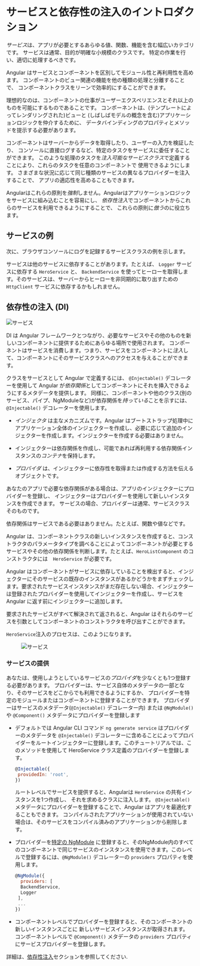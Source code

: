 # サービスと依存性の注入のイントロダクション

*サービス*は、アプリが必要とするあらゆる値、関数、機能を含む幅広いカテゴリです。
サービスは通常、目的が明確な小規模のクラスです。
特定の作業を行い、適切に処理するべきです。

Angular はサービスとコンポーネントを区別してモジュール性と再利用性を高めます。
コンポーネントのビュー関連の機能を他の種類の処理と分離することで、
コンポーネントクラスをリーンで効率的にすることができます。

理想的なのは、コンポーネントの仕事がユーザーエクスペリエンスとそれ以上のものを可能にするものであることです。
コンポーネントは、(テンプレートによってレンダリングされた)ビューと
(しばしばモデルの概念を含む)アプリケーションロジックを仲介するために、
データバインディングのプロパティとメソッドを提示する必要があります。

コンポーネントはサーバーからデータを取得したり、ユーザーの入力を検証したり、
コンソールに直接ログするなど、特定のタスクをサービスに委任することができます。
このような処理のタスクを*注入可能なサービスクラス*で定義することにより、これらのタスクを任意のコンポーネントで
使用できるようにします。
さまざまな状況に応じて同じ種類のサービスの異なるプロバイダーを注入することで、
アプリの適応性を高めることもできます。

Angularはこれらの原則を*強制*しません。Angularはアプリケーションロジックをサービスに組み込むことを容易にし、
*依存性注入*でコンポーネントからこれらのサービスを利用できるようにすることで、
これらの原則に*倣う*のに役立ちます。

## サービスの例

次に、ブラウザコンソールにログを記録するサービスクラスの例を示します。

<code-example path="architecture/src/app/logger.service.ts" linenums="false" title="src/app/logger.service.ts (class)" region="class"></code-example>

サービスは他のサービスに依存することがあります。たとえば、 `Logger` サービスに依存する `HeroService` と、 `BackendService` を使ってヒーローを取得します。そのサービスは、サーバーからヒーローを非同期的に取り出すための  `HttpClient` サービスに依存するかもしれません。

<code-example path="architecture/src/app/hero.service.ts" linenums="false" title="src/app/hero.service.ts (class)" region="class"></code-example>

## 依存性の注入 (DI)

<img src="generated/images/guide/architecture/dependency-injection.png" alt="サービス" class="left">

DI は Angular フレームワークとつながり、必要なサービスやその他のものを新しいコンポーネントに提供するためにあらゆる場所で使用されます。
コンポーネントはサービスを消費します。つまり、サービスをコンポーネントに*注入*して、コンポーネントにそのサービスクラスへのアクセスを与えることができます。

クラスをサービスとして Angular で定義するには、  `@Injectable()` デコレーターを使用して Angular が*依存関係*としてコンポーネントにそれを挿入できるようにするメタデータを提供します。
同様に、コンポーネントや他のクラス(別のサービス、パイプ、NgModuleなど)が依存関係を*持っている*ことを示すには、 `@Injectable()` デコレーターを使用します。

* *インジェクタ* は主なメカニズムです。Angular はブートストラップ処理中にアプリケーション全体のインジェクターを作成し、必要に応じて追加のインジェクターを作成します。インジェクターを作成する必要はありません。

* インジェクターは依存関係を作成し、可能であれば再利用する依存関係インスタンスの*コンテナ*を保持します。

* *プロバイダ* は、インジェクターに依存性を取得または作成する方法を伝えるオブジェクトです。

あなたのアプリで必要な依存関係がある場合は、アプリのインジェクターにプロバイダーを登録し、
インジェクターはプロバイダーを使用して新しいインスタンスを作成できます。
サービスの場合、プロバイダーは通常、サービスクラスそのものです。

<div class="alert is-helpful">

依存関係はサービスである必要はありません。たとえば、関数や値などです。

</div>

Angular は、コンポーネントクラスの新しいインスタンスを作成すると、コンストラクタのパラメータタイプを調べることによってコンポーネントが必要とするサービスやその他の依存関係を判断します。たとえば、`HeroListComponent` のコンストラクタには　`HeroService` が必要です。

<code-example path="architecture/src/app/hero-list.component.ts" linenums="false" title="src/app/hero-list.component.ts (constructor)" region="ctor"></code-example>

Angular はコンポーネントがサービスに依存していることを検出すると、インジェクターにそのサービスの既存のインスタンスがあるかどうかをまずチェックします。要求されたサービスインスタンスがまだ存在しない場合、インジェクターは登録されたプロバイダーを使用してインジェクターを作成し、サービスを Angular に返す前にインジェクターに追加します。

要求されたサービスがすべて解決されて返されると、Angular はそれらのサービスを引数としてコンポーネントのコンストラクタを呼び出すことができます。

`HeroService`注入のプロセスは、このようになります。

<figure>
  <img src="generated/images/guide/architecture/injector-injects.png" alt="サービス" class="left">
</figure>

### サービスの提供

あなたは、使用しようとしているサービスの*プロバイダ*を少なくとも1つ登録する必要があります。
プロバイダーは、サービス自体のメタデータの一部となり、そのサービスをどこからでも利用できるようにするか、
プロバイダーを特定のモジュールまたはコンポーネントに登録することができます。
プロバイダーはサービスのメタデータ(`@Injectable()` デコレーター内) または
`@NgModule()` や `@Component()` メタデータにプロバイダーを登録します

* デフォルトでは Angular CLI コマンド `ng generate service` はプロバイダーのメタデータを `@Injectable()` デコレーターに含めることによってプロバイダーをルートインジェクターに登録します。このチュートリアルでは、このメソッドを使用して HeroService クラス定義のプロバイダーを登録します。

   ``` js
   @Injectable({
    providedIn: 'root',
   })
   ``` 

   ルートレベルでサービスを提供すると、Angularは `HeroService` の共有インスタンスを1つ作成し、
   それを求めるクラスに注入します。
   `@Injectable()` メタデータにプロバイダーを登録することで、Angular はアプリを最適化することもできます。
   コンパイルされたアプリケーションが使用されていない場合は、そのサービスをコンパイル済みのアプリケーションから削除します。

* プロバイダーを[特定の NgModule](guide/architecture-modules) に登録すると、そのNgModule内のすべてのコンポーネントで同じサービスのインスタンスを使用できます。このレベルで登録するには、`@NgModule()` デコレーターの `providers` プロパティを使用します。

   ```js
   @NgModule({
     providers: [
     BackendService,
     Logger
    ],
    ...
   })
   ``` 

* コンポーネントレベルでプロバイダーを登録すると、そのコンポーネントの新しいインスタンスごとに
新しいサービスインスタンスが取得されます。
コンポーネントレベルで `@Component()` メタデータの `providers` プロパティにサービスプロバイダーを登録します。

   <code-example path="architecture/src/app/hero-list.component.ts" linenums="false" title="src/app/hero-list.component.ts (component providers)" region="providers"></code-example>

詳細は、[依存性注入](guide/dependency-injection)セクションを参照してください.
